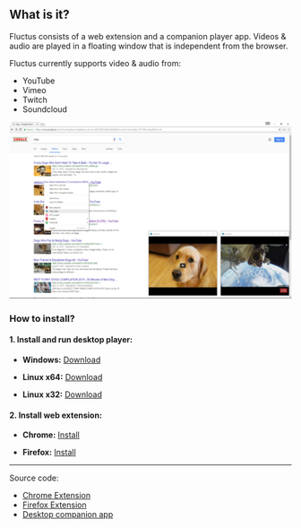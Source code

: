 ## What is it?

Fluctus consists of a web extension and a companion player app. Videos & audio are played in a floating window that is independent from the browser.

Fluctus currently supports video & audio from:
- YouTube
- Vimeo
- Twitch
- Soundcloud

![Chrome](context_menu.PNG "Example") 


### How to install?


#### 1. Install and run desktop player: 
  - **Windows:** [Download](https://github.com/kivS/Fluctus/releases)


  - **Linux x64:** [Download](https://github.com/kivS/Fluctus/releases)
   
   
  - **Linux x32:** [Download](https://github.com/kivS/Fluctus/releases)




#### 2. Install web extension:
  - **Chrome:** [Install](https://chrome.google.com/webstore/detail/fluctus/iadhmckmblfcoipnbjgphhmomfchpboa)
   
   
  - **Firefox:** [Install](https://github.com/kivS/Fluctus/releases)



---



Source code:
- [Chrome Extension](https://github.com/kivS/fluctus-chrome-extension)
- [Firefox Extension](https://github.com/kivS/fluctus-firefox-extension)
- [Desktop companion app](https://github.com/kivS/Fluctus)

